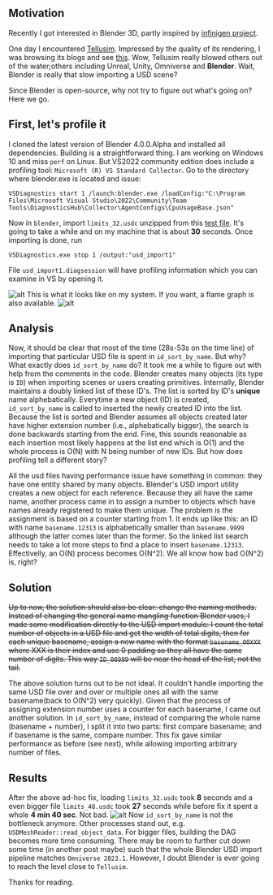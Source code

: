 ## Motivation

Recently I got interested in Blender 3D, partly inspired by [infinigen project](https://github.com/princeton-vl/infinigen).

One day I encountered [Tellusim](https://tellusim.com/). Impressed by the quality of its rendering, I was browsing its blogs and see [this](https://tellusim.com/import/). Wow, Tellusim really blowed others out of the water;others including Unreal, Unity, Omniverse and **Blender**. Wait, Blender is really that slow importing a USD scene? 

Since Blender is open-source, why not try to figure out what's going on? Here we go.

## First, let's profile it

I cloned the latest version of Blender 4.0.0.Alpha and installed all dependencies. Building is a straightforward thing. I am working on Windows 10 and miss ```perf``` on Linux. But VS2022 community edition does include a profiling tool: ```Microsoft (R) VS Standard Collector```. Go to the directory where blender.exe is located and issue:
```
VSDiagnostics start 1 /launch:blender.exe /loadConfig:"C:\Program Files\Microsoft Visual Studio\2022\Community\Team Tools\DiagnosticsHub\Collector\AgentConfigs\CpuUsageBase.json"
```

Now in ```blender```, import ```limits_32.usdc``` unzipped from this [test file](https://tellusim.com/download/import/limits.zip). It's going to take a while and on my machine that is about **30** seconds. Once importing is done, run
```
VSDiagnostics.exe stop 1 /output:"usd_import1"
```

File ```usd_import1.diagsession``` will have profiling information which you can examine in VS by opening it. 

![alt](https://gist.github.com/bssrdf/397900607028bffd0f8d223a7acdce7e/raw/61bcd1ea0fe9f94f11476c1fc49ca62b8cfb51b9/profiling1.png) 
This is what it looks like on my system. If you want, a flame graph is also available. 
![alt](https://gist.github.com/bssrdf/397900607028bffd0f8d223a7acdce7e/raw/61bcd1ea0fe9f94f11476c1fc49ca62b8cfb51b9/profiling2.png)

## Analysis

Now, it should be clear that most of the time (28s-53s on the time line) of importing that particular USD file is spent in ```id_sort_by_name```. But why? What exactly does ```id_sort_by_name``` do? It took me a while to figure out with help from the comments in the code. Blender creates many objects (its type is ```ID```) when importing scenes or users creating primitives. Internally, Blender maintains a doubly linked list of these ID's. The list is sorted by ID's **unique** name alphebatically. Everytime a new object (ID) is created, ```id_sort_by_name``` is called to inserted the newly created ID into the list. Because the list is sorted and Blender assumes all objects created later have higher extension number (i.e., alphebatically bigger), the search is done backwards starting from the end. Fine, this sounds reasonable as each insertion most likely happens at the list end which is O(1) and the whole process is O(N) with N being number of new IDs. But how does profiling tell a different story?     

All the usd files having performance issue have something in common: they have one entity shared by many objects. Blender's USD import utility creates a new object for each reference. Because they all have the same name, another process came in to assign a number to objects which have names already registered to make them unique. The problem is the assignment is based on a counter starting from 1. It ends up like this: an ID with name ```basename.12313``` is alphabetically smaller than ```basename.9999``` although the latter comes later than the former. So the linked list search needs to take a lot more steps to find a place to insert ```basename.12313```. Effectivelly, an O(N) process becomes O(N^2). We all know how bad O(N^2) is, right?          

## Solution

~~Up to now, the solution should also be clear: change the naming methods. Instead of changing the general name mangling function Blender uses, I made some modification directly to the USD import module: I count the total number of objects in a USD file and get the width of total digits, then for each unique basename, assign a new name with the format ```basename_00XXX``` where XXX is their index and use 0 padding so they all have the same number of digits. This way ```ID_00999``` will be near the head of the list, not the tail.~~

The above solution turns out to be not ideal. It couldn't handle importing the same USD file over and over or multiple ones all with the same basename(back to O(N^2) very quickly). Given that the process of assigning extension number uses a counter for each basename, I came out another solution. In ```id_sort_by_name```, instead of comparing the whole name (basename + number), I split it into two parts: first compare basename; and if basename is the same, compare number. This fix gave similar performance as before (see next), while allowing importing arbitrary number of files.

## Results

After the above ad-hoc fix, loading ```limits_32.usdc``` took **8** seconds and a even bigger file ```limits_48.usdc``` took **27** seconds while before fix it spent a whole **4 min 40 sec**. Not bad. 
![alt](https://gist.github.com/bssrdf/397900607028bffd0f8d223a7acdce7e/raw/61bcd1ea0fe9f94f11476c1fc49ca62b8cfb51b9/profiling3.png)
Now ```id_sort_by_name``` is not the bottleneck anymore. Other processes stand out, e.g. ```USDMeshReader::read_object_data```. For bigger files, building the DAG becomes more time consuming. There may be room to further cut down some time (in another post maybe) such that the whole Blender USD import pipeline matches ```Omniverse 2023.1```. However, I doubt Blender is ever going to reach the level close to ```Tellusim```.


Thanks for reading.

















